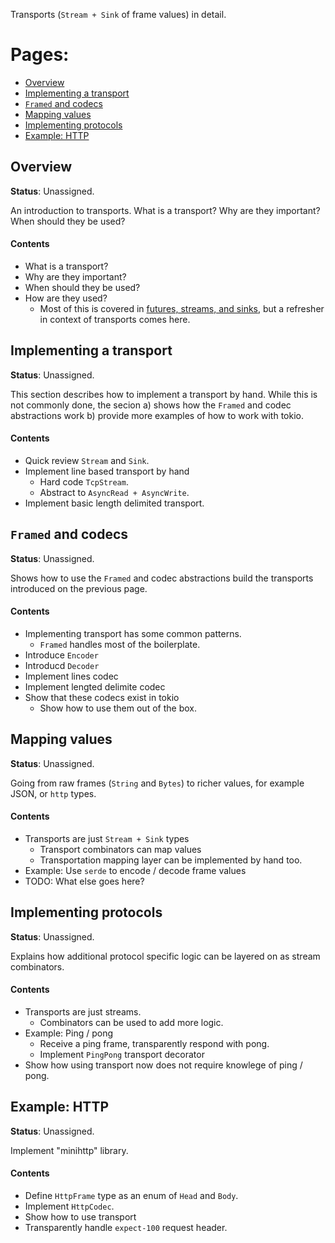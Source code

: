 Transports (`Stream + Sink` of frame values) in detail.

# Pages:

* [Overview](#overview)
* [Implementing a transport](#implementing)
* [`Framed` and codecs](#framed)
* [Mapping values](#mapping)
* [Implementing protocols](#protocols)
* [Example: HTTP](#http)

<a name="overview"></a>
## Overview

**Status**: Unassigned.

An introduction to transports. What is a transport? Why are they important? When
should they be used?

#### Contents

* What is a transport?
* Why are they important?
* When should they be used?
* How are they used?
  * Most of this is covered in [futures, streams, and sinks][f-s-s], but a
    refresher in context of transports comes here.


[f-s-s]: 03-futures-streams-sinks.md

<a name="implementing"></a>
## Implementing a transport

**Status**: Unassigned.

This section describes how to implement a transport by hand. While this is not
commonly done, the secion a) shows how the `Framed` and codec abstractions work
b) provide more examples of how to work with tokio.

#### Contents

* Quick review `Stream` and `Sink`.
* Implement line based transport by hand
  * Hard code `TcpStream`.
  * Abstract to `AsyncRead + AsyncWrite`.
* Implement basic length delimited transport.

<a name="framed"></a>
## `Framed` and codecs

**Status**: Unassigned.

Shows how to use the `Framed` and codec abstractions build the transports
introduced on the previous page.

#### Contents

* Implementing transport has some common patterns.
  * `Framed` handles most of the boilerplate.
* Introduce `Encoder`
* Introducd `Decoder`
* Implement lines codec
* Implement lengted delimite codec
* Show that these codecs exist in tokio
  * Show how to use them out of the box.

<a name="mapping"></a>
## Mapping values

**Status**: Unassigned.

Going from raw frames (`String` and `Bytes`) to richer values, for example JSON,
or `http` types.

#### Contents

* Transports are just `Stream + Sink` types
  * Transport combinators can map values
  * Transportation mapping layer can be implemented by hand too.
* Example: Use `serde` to encode / decode frame values
* TODO: What else goes here?

<a name="protocols"></a>
## Implementing protocols

**Status**: Unassigned.

Explains how additional protocol specific logic can be layered on as stream
combinators.

#### Contents

* Transports are just streams.
  * Combinators can be used to add more logic.
* Example: Ping / pong
  * Receive a ping frame, transparently respond with pong.
  * Implement `PingPong` transport decorator
* Show how using transport now does not require knowlege of ping / pong.

<a name="http"></a>
## Example: HTTP

**Status**: Unassigned.

Implement "minihttp" library.

#### Contents

* Define `HttpFrame` type as an enum of `Head` and `Body`.
* Implement `HttpCodec`.
* Show how to use transport
* Transparently handle `expect-100` request header.
